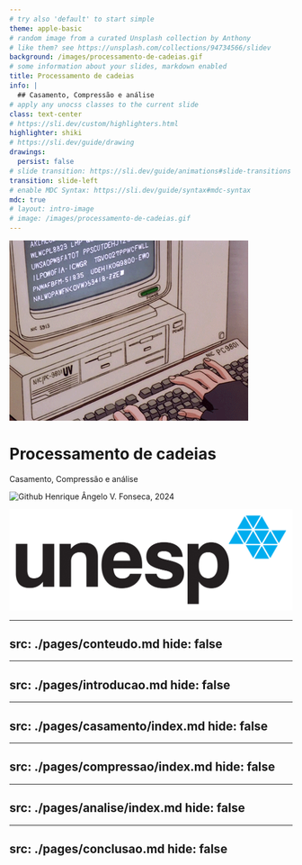 ```yaml
---
# try also 'default' to start simple
theme: apple-basic
# random image from a curated Unsplash collection by Anthony
# like them? see https://unsplash.com/collections/94734566/slidev
background: /images/processamento-de-cadeias.gif
# some information about your slides, markdown enabled
title: Processamento de cadeias
info: |
  ## Casamento, Compressão e análise
# apply any unocss classes to the current slide
class: text-center
# https://sli.dev/custom/highlighters.html
highlighter: shiki
# https://sli.dev/guide/drawing
drawings:
  persist: false
# slide transition: https://sli.dev/guide/animations#slide-transitions
transition: slide-left
# enable MDC Syntax: https://sli.dev/guide/syntax#mdc-syntax
mdc: true
# layout: intro-image
# image: /images/processamento-de-cadeias.gif
---
```


<div class="absolute top-0 left-0 flex items-center justify-center w-full h-full -z-10">
<img
  src="/images/processamento-de-cadeias.gif" 
  alt=""
  class="object-cover w-full h-full scale-105"
/>
<!-- <div class="absolute top-0 left-0 w-full h-full bg-white bg-opacity-70"/> -->
</div>

# Processamento de cadeias

Casamento, Compressão e análise

<div class="absolute z-10 flex flex-row items-center gap-4 p-2 text-white rounded-lg bottom-10 bg-black/50 backdrop-blur-8">
  <img src="https://github.com/tamicktom.png" alt="Github" class="transition-all rounded-full hover:shadow-lg size-12 hover:scale-105" />
  <span class="font-700">
    Henrique Ângelo V. Fonseca, 2024
  </span>
</div>



<img 
  src="/images/logo-unesp.jpg" 
  alt="" 
  class="w-full absolute bottom-10 right-10 max-w-[128px] overflow-hidden rounded-lg bg-white p-2 z-10"
/>

---
src: ./pages/conteudo.md
hide: false
---

---
src: ./pages/introducao.md
hide: false
---

---
src: ./pages/casamento/index.md
hide: false
---

---
src: ./pages/compressao/index.md
hide: false
---

---
src: ./pages/analise/index.md
hide: false
---

---
src: ./pages/conclusao.md
hide: false
---